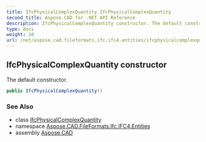 ```yaml
---
title: IfcPhysicalComplexQuantity.IfcPhysicalComplexQuantity
second_title: Aspose.CAD for .NET API Reference
description: IfcPhysicalComplexQuantity constructor. The default constructor
type: docs
weight: 10
url: /net/aspose.cad.fileformats.ifc.ifc4.entities/ifcphysicalcomplexquantity/ifcphysicalcomplexquantity/
---
```

## IfcPhysicalComplexQuantity constructor

The default constructor.

```csharp
public IfcPhysicalComplexQuantity()
```

### See Also

* class [IfcPhysicalComplexQuantity](../)
* namespace [Aspose.CAD.FileFormats.Ifc.IFC4.Entities](../../ifcphysicalcomplexquantity/)
* assembly [Aspose.CAD](../../../)


